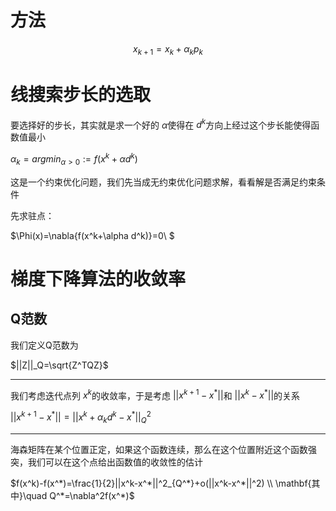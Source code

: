 # 方法
$$x_{k+1}=x_{k}+\alpha_{k}p_{k}$$





# 线搜索步长的选取

要选择好的步长，其实就是求一个好的 $\alpha$﻿使得在 $d^k$﻿方向上经过这个步长能使得函数值最小

$\alpha_k=argmin_{\alpha>0}:=f(x^k+\alpha d^k)$

这是一个约束优化问题，我们先当成无约束优化问题求解，看看解是否满足约束条件

先求驻点：

$\Phi(x)=\nabla{f(x^k+\alpha d^k)}=0\\ $

# 梯度下降算法的收敛率

  

  

## Q范数

我们定义Q范数为

$||Z||_Q=\sqrt{Z^TQZ}$

---

我们考虑迭代点列 $x^k$﻿的收敛率，于是考虑 $||x^{k+1}-x^*||$﻿和 $||x^k-x^*||$﻿的关系

$||x^{k+1}-x^*||=||x^k+\alpha_kd^k-x^*||^2_Q$

---

海森矩阵在某个位置正定，如果这个函数连续，那么在这个位置附近这个函数强突，我们可以在这个点给出函数值的收敛性的估计

$f(x^k)-f(x^*)=\frac{1}{2}||x^k-x^*||^2_{Q^*}+o(||x^k-x^*||^2) \\ \mathbf{其中}\quad Q^*=\nabla^2f(x^*)$